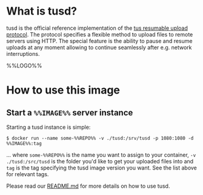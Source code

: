 # What is tusd?

tusd is the official reference implementation of the [tus resumable upload
protocol](http://www.tus.io/protocols/resumable-upload.html). The protocol
specifies a flexible method to upload files to remote servers using HTTP.
The special feature is the ability to pause and resume uploads at any
moment allowing to continue seamlessly after e.g. network interruptions.

%%LOGO%%

# How to use this image

## Start a `%%IMAGE%%` server instance

Starting a tusd instance is simple:

```console
$ docker run --name some-%%REPO%% -v ./tusd:/srv/tusd -p 1080:1080 -d %%IMAGE%%:tag
```

... where `some-%%REPO%%` is the name you want to assign to your container, `-v ./tusd:/src/tusd` is the folder you'd like to get your uploaded files into and `tag` is the tag specifying the tusd image version you want. See the list above for relevant tags.
 
Please read our [README.md](https://github.com/tus/tusd/blob/master/README.md) for more details on how to use tusd.